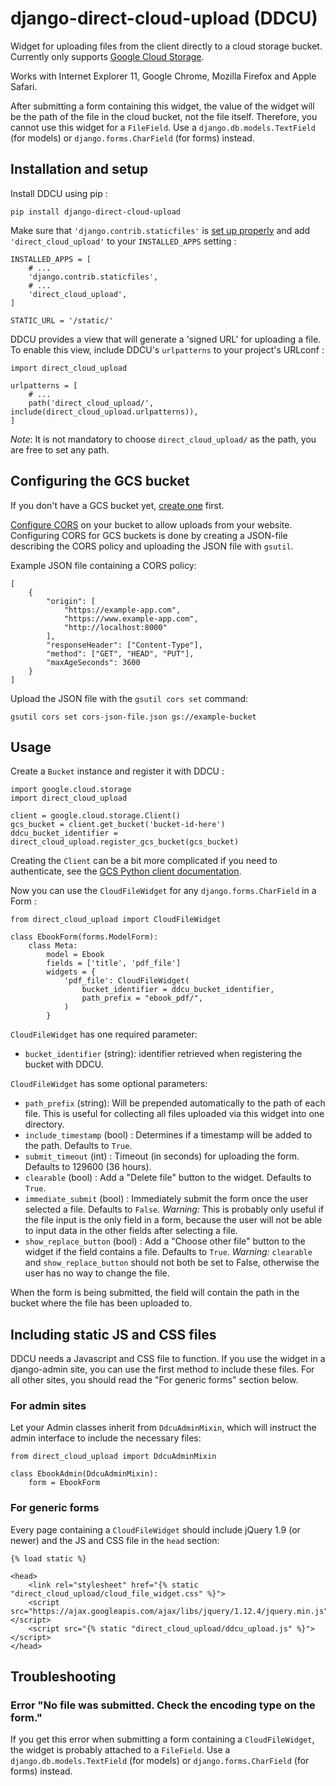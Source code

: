 # django-direct-cloud-upload (DDCU)
Widget for uploading files from the client directly to a cloud storage bucket. Currently only supports [Google Cloud Storage](https://cloud.google.com/storage/).

Works with Internet Explorer 11, Google Chrome, Mozilla Firefox and Apple Safari.

After submitting a form containing this widget, the value of the widget will be the path of the file in the cloud bucket, not the file itself. Therefore, you cannot use this widget for a `FileField`. Use a `django.db.models.TextField` (for models) or `django.forms.CharField` (for forms) instead.

## Installation and setup

Install DDCU using pip :

    pip install django-direct-cloud-upload

Make sure that `'django.contrib.staticfiles'` is [set up properly](https://docs.djangoproject.com/en/stable/howto/static-files/) and add `'direct_cloud_upload'` to your `INSTALLED_APPS` setting :

    INSTALLED_APPS = [
        # ...
        'django.contrib.staticfiles',
        # ...
        'direct_cloud_upload',
    ]
    
    STATIC_URL = '/static/'
    
DDCU provides a view that will generate a 'signed URL' for uploading a file. To enable this view, include DDCU's `urlpatterns` to your project's URLconf :

    import direct_cloud_upload
    
    urlpatterns = [
        # ...
        path('direct_cloud_upload/', include(direct_cloud_upload.urlpatterns)),
    ]
    
_Note_: It is not mandatory to choose `direct_cloud_upload/` as the path, you are free to set any path.

## Configuring the GCS bucket

If you don't have a GCS bucket yet, [create one](https://cloud.google.com/storage/docs/creating-buckets) first.

[Configure CORS](https://cloud.google.com/storage/docs/configuring-cors) on your bucket to allow uploads from your website. Configuring CORS for GCS buckets is done by creating a JSON-file describing the CORS policy and uploading the JSON file with `gsutil`.

Example JSON file containing a CORS policy:

    [
        {
            "origin": [
                "https://example-app.com",
                "https://www.example-app.com",
                "http://localhost:8000"
            ],
            "responseHeader": ["Content-Type"],
            "method": ["GET", "HEAD", "PUT"],
            "maxAgeSeconds": 3600
        }
    ]
    
Upload the JSON file with the `gsutil cors set` command:

    gsutil cors set cors-json-file.json gs://example-bucket

## Usage

Create a `Bucket` instance and register it with DDCU :

    import google.cloud.storage
    import direct_cloud_upload
    
    client = google.cloud.storage.Client()
    gcs_bucket = client.get_bucket('bucket-id-here')
    ddcu_bucket_identifier = direct_cloud_upload.register_gcs_bucket(gcs_bucket)
    
Creating the `Client` can be a bit more complicated if you need to authenticate, see the [GCS Python client documentation](https://googleapis.dev/python/storage/latest/client.html).

Now you can use the `CloudFileWidget` for any `django.forms.CharField` in a Form :

    from direct_cloud_upload import CloudFileWidget

    class EbookForm(forms.ModelForm):
        class Meta:
            model = Ebook
            fields = ['title', 'pdf_file']
            widgets = {
                'pdf_file': CloudFileWidget(
                    bucket_identifier = ddcu_bucket_identifier,
                    path_prefix = "ebook_pdf/",
                )
            }
            
`CloudFileWidget` has one required parameter:

* `bucket_identifier` (string): identifier retrieved when registering the bucket with DDCU.

`CloudFileWidget` has some optional parameters:

* `path_prefix` (string): Will be prepended automatically to the path of each file. This is useful for collecting all files uploaded via this widget into one directory.
* `include_timestamp` (bool) : Determines if a timestamp will be added to the path. Defaults to `True`.
* `submit_timeout` (int) : Timeout (in seconds) for uploading the form. Defaults to 129600 (36 hours).
* `clearable` (bool) : Add a "Delete file" button to the widget. Defaults to `True`.
* `immediate_submit` (bool) : Immediately submit the form once the user selected a file. Defaults to `False`. _Warning:_ This is probably only useful if the file input is the only field in a form, because the user will not be able to input data in the other fields after selecting a file.
* `show_replace_button` (bool) : Add a "Choose other file" button to the widget if the field contains a file. Defaults to `True`. _Warning:_ `clearable` and `show_replace_button` should not both be set to False, otherwise the user has no way to change the file.

When the form is being submitted, the field will contain the path in the bucket where the file has been uploaded to.

## Including static JS and CSS files

DDCU needs a Javascript and CSS file to function. If you use the widget in a django-admin site, you can use the first method to include these files. For all other sites, you should read the "For generic forms" section below.

### For admin sites

Let your Admin classes inherit from `DdcuAdminMixin`, which will instruct the admin interface to include the necessary files:

    from direct_cloud_upload import DdcuAdminMixin
    
    class EbookAdmin(DdcuAdminMixin):
        form = EbookForm

### For generic forms

Every page containing a `CloudFileWidget` should include jQuery 1.9 (or newer) and the JS and CSS file in the `head` section:

    {% load static %}
    
    <head>
        <link rel="stylesheet" href="{% static "direct_cloud_upload/cloud_file_widget.css" %}">
        <script src="https://ajax.googleapis.com/ajax/libs/jquery/1.12.4/jquery.min.js"></script>
        <script src="{% static "direct_cloud_upload/ddcu_upload.js" %}"></script>
    </head>

## Troubleshooting

### Error "No file was submitted. Check the encoding type on the form."

If you get this error when submitting a form containing a `CloudFileWidget`, the widget is probably attached to a `FileField`. Use a `django.db.models.TextField` (for models) or `django.forms.CharField` (for forms) instead.